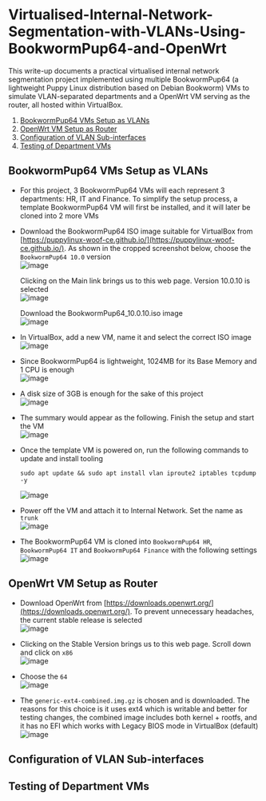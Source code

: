 # Virtualised-Internal-Network-Segmentation-with-VLANs-Using-BookwormPup64-and-OpenWrt

This write-up documents a practical virtualised internal network segmentation project implemented using multiple BookwormPup64 (a lightweight Puppy Linux distribution based on Debian Bookworm) VMs to simulate VLAN-separated departments and a OpenWrt VM serving as the router, all hosted within VirtualBox.



1. [BookwormPup64 VMs Setup as VLANs](#bookwormpup64-vms-setup-as-vlans)
2. [OpenWrt VM Setup as Router](#openwrt-vm-setup-as-router)
3. [Configuration of VLAN Sub-interfaces](#configuration-of-vlan-sub-interfaces)
4. [Testing of Department VMs](#testing-of-department-vms)


## BookwormPup64 VMs Setup as VLANs
- For this project, 3 BookwormPup64 VMs will each represent 3 departments: HR, IT and Finance. To simplify the setup process, a template BookwormPup64 VM will first be installed, and it will later be cloned into 2 more VMs
- Download the BookwormPup64 ISO image suitable for VirtualBox from [https://puppylinux-woof-ce.github.io/](https://puppylinux-woof-ce.github.io/). As shown in the cropped screenshot below, choose the `BookwormPup64 10.0` version <br />
  ![image](https://github.com/user-attachments/assets/705b2d92-7f00-4a94-b84f-6bb9ba965360) <br />

  Clicking on the Main link brings us to this web page. Version 10.0.10 is selected <br />
  ![image](https://github.com/user-attachments/assets/f6216f35-641c-483a-a007-24a1086874c1) <br />

  Download the BookwormPup64_10.0.10.iso image <br />
  ![image](https://github.com/user-attachments/assets/057b7935-81f1-4275-8a44-2990429a0134) <br />

- In VirtualBox, add a new VM, name it and select the correct ISO image <br />
  ![image](https://github.com/user-attachments/assets/ad1e93f4-9898-4757-858a-5bb63824b20c) <br />

- Since BookwormPup64 is lightweight, 1024MB for its Base Memory and 1 CPU is enough <br />
  ![image](https://github.com/user-attachments/assets/24436469-d448-4336-be2f-c590be05dc02) <br />

- A disk size of 3GB is enough for the sake of this project <br />
  ![image](https://github.com/user-attachments/assets/44bfa875-f7f5-46da-865d-21668b5de77c) <br />

- The summary would appear as the following. Finish the setup and start the VM <br />
  ![image](https://github.com/user-attachments/assets/20cb6881-3a6c-41aa-9ef9-95bf5193f341) <br />

- Once the template VM is powered on, run the following commands to update and install tooling <br />
  ```
  sudo apt update && sudo apt install vlan iproute2 iptables tcpdump -y
  ```
  ![image](https://github.com/user-attachments/assets/009eac05-a3bc-4f89-8a79-d04e816743b4)

- Power off the VM and attach it to Internal Network. Set the name as `trunk` <br />
  ![image](https://github.com/user-attachments/assets/bb5961d6-8269-4022-9c5c-82412e31820d) <br />

- The BookwormPup64 VM is cloned into `BookwormPup64 HR`, `BookwormPup64 IT` and `BookwormPup64 Finance` with the following settings <br />
  ![image](https://github.com/user-attachments/assets/f56a296b-99e1-4df6-8022-e4632edcddc6) <br />



## OpenWrt VM Setup as Router
- Download OpenWrt from [https://downloads.openwrt.org/](https://downloads.openwrt.org/). To prevent unnecessary headaches, the current stable release is selected <br />
  ![image](https://github.com/user-attachments/assets/91a191e4-e0b5-4f44-bb0e-2c75a9447810) <br />

- Clicking on the Stable Version brings us to this web page. Scroll down and click on `x86` <br />
  ![image](https://github.com/user-attachments/assets/b568ac61-cb68-4262-a9d0-b4093eab3d58) <br />

- Choose the `64` <br />
  ![image](https://github.com/user-attachments/assets/613c022d-c783-4f1a-8d99-1f47a1aefcdd) <br />

- The `generic-ext4-combined.img.gz` is chosen and is downloaded. The reasons for this choice is it uses ext4 which is writable and better for testing changes, the combined image includes both kernel + rootfs, and it has no EFI which works with Legacy BIOS mode in VirtualBox (default) <br />
  ![image](https://github.com/user-attachments/assets/a018ea55-01ac-42d8-ae65-6427697e4407) <br />








## Configuration of VLAN Sub-interfaces





## Testing of Department VMs


